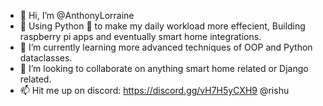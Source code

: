 - 👋 Hi, I’m @AnthonyLorraine
- 👀 Using Python 🐍 to make my daily workload more effecient, Building raspberry pi apps and eventually smart home integrations.
- 🌱 I’m currently learning more advanced techniques of OOP and Python dataclasses.
- 💞️ I’m looking to collaborate on anything smart home related or Django related.
- 📫 Hit me up on discord: https://discord.gg/vH7H5yCXH9 @rishu


<!---
AnthonyLorraine/AnthonyLorraine is a ✨ special ✨ repository because its `README.md` (this file) appears on your GitHub profile.
You can click the Preview link to take a look at your changes.
--->
